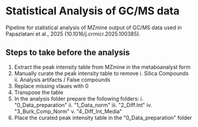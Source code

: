 # Statistical Analysis of GC/MS data
Pipeline for statistical analysis of MZmine output of GC/MS data used in Papazlatani et al., 2025 (10.1016/j.crmicr.2025.100385).

## Steps to take before the analysis
1. Extract the peak intensity table from MZmine in the metaboanalyst form
2. Manually curate the peak intensity table to remove
     i. Silica Compounds
     ii. Analysis artifacts / False compounds
3. Replace missing vlaues with 0
4. Transpose the table
5.  In the analysis folder prepare the following folders:
    i. "0_Data_preparation"
    ii. "1_Data_norm"
    iii. "2_Diff.Int"
    iv. "3_Burk_Comp_Norm"
    v. "4_Diff_Int_Media"
6. Place the curated peak intensity table in the "0_Data_preparation" folder
